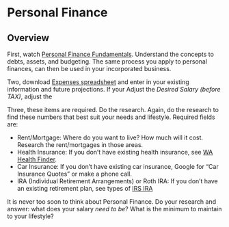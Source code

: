 # Personal Finance

## Overview

First, watch [Personal Finance Fundamentals][1]. Understand the concepts to debts, assets, and budgeting. The same process you apply to personal finances, can then be used in your incorporated business. 

Two, download [Expenses spreadsheet][2] and enter in your existing information and future projections. If your Adjust the _Desired Salary (before TAX)_, adjust the 

Three, these items are required. Do the research. Again, do the research to find these numbers that best suit your needs and lifestyle. Required fields are: 

* Rent/Mortgage: Where do you want to live? How much will it cost. Research the rent/mortgages in those areas. 
* Health Insurance: If you don’t have existing health insurance, see [WA Health Finder](). 
* Car Insurance: If you don’t have existing car insurance, Google for “Car Insurance Quotes” or make a phone call. 
* IRA (Individual Retirement Arrangements) or Roth IRA: If you don’t have an existing retirement plan, see types of [IRS IRA][4]

It is never too soon to think about Personal Finance. Do your research and answer: what does your salary _need to be_? What is the minimum to maintain to your lifestyle? 



[1]:	http://www.lynda.com/Business-Accounting-tutorials/Personal-Finance-Fundamentals/363223-2.html
[2]:	https://db.tt/H026rhrL
[4]:	https://www.irs.gov/Retirement-Plans/Individual-Retirement-Arrangements-(IRAs)-1
